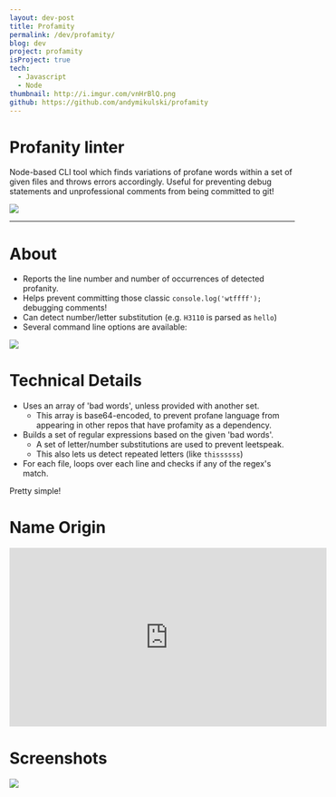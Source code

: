 ```yaml
---
layout: dev-post
title: Profamity
permalink: /dev/profamity/
blog: dev
project: profamity
isProject: true
tech:
  - Javascript
  - Node
thumbnail: http://i.imgur.com/vnHrBlQ.png
github: https://github.com/andymikulski/profamity
---
```


# Profanity linter

Node-based CLI tool which finds variations of profane words within a set of given files and throws errors accordingly. Useful for preventing debug statements and unprofessional comments from being committed to git!

<img style="max-width: 600px;" src="http://i.imgur.com/vnHrBlQ.png" />

---

# About

- Reports the line number and number of occurrences of detected profanity.
- Helps prevent committing those classic `console.log('wtffff');` debugging comments!
- Can detect number/letter substitution (e.g. `H3110` is parsed as `hello`)
- Several command line options are available:
<img style="max-width: 600px;" src="http://i.imgur.com/kRAJTTG.png" />

# Technical Details

- Uses an array of 'bad words', unless provided with another set.
  - This array is base64-encoded, to prevent profane language from appearing in other repos that have profamity as a dependency.
- Builds a set of regular expressions based on the given 'bad words'.
  - A set of letter/number substitutions are used to prevent leetspeak.
  - This also lets us detect repeated letters (like `thissssss`)
- For each file, loops over each line and checks if any of the regex's match.

Pretty simple!

# Name Origin

<iframe style="display: block; margin: 0 auto;" width="560" height="315" src="https://www.youtube.com/embed/hpigjnKl7nI" frameborder="0" allowfullscreen></iframe>

# Screenshots

<img src="http://i.imgur.com/l5a48i0.jpg" />
